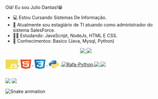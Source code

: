 Olá! Eu sou Julio Dantas!😁

- 💻 Estou Cursando Sistemas De Informação.
- 🏢 Atualmente sou estagiário de TI atuando como administrador do sistema SalesForce.
- 🧑‍💻  Estudando: JavaScript, NodeJs, HTML E CSS.
- 👾 Conhecimentos: Basico (Java, Mysql, Python)

<div align="center">
  <a href="https://github.com/JulioDantas10">
  <img height="180em" src="https://github-readme-stats.vercel.app/api?username=JulioDantas10&show_icons=true&theme=radical&include_all_commits=true&count_private=true"/>
  <img height="180em" src="https://github-readme-stats.vercel.app/api/top-langs/?username=JulioDantas10&layout=compact&langs_count=7&theme=radical"/>
    
</div>
<div style="display: inline_block"><br>
  <img align="center" alt="Rafa-Js" height="30" width="40" src="https://raw.githubusercontent.com/devicons/devicon/master/icons/javascript/javascript-plain.svg">
  <img align="center" alt="Rafa-HTML" height="30" width="40" src="https://raw.githubusercontent.com/devicons/devicon/master/icons/html5/html5-original.svg">
  <img align="center" alt="Rafa-CSS" height="30" width="40" src="https://raw.githubusercontent.com/devicons/devicon/master/icons/css3/css3-original.svg">
  <img align="center" alt="Rafa-Python" height="30" width="40" src="https://raw.githubusercontent.com/devicons/devicon/master/icons/python/python-original.svg">
  <img align="center" alt="Rafa-Python" height="30" width="40" src="https://cdn.jsdelivr.net/gh/devicons/devicon/icons/nodejs/nodejs-original.svg">
  <img align="center" alt"Mysql" height="30" widht="40" src="https://cdn.jsdelivr.net/gh/devicons/devicon/icons/mysql/mysql-original.svg">
  <img align="center" alt"Java" height="30" widht="40" src="https://cdn.jsdelivr.net/gh/devicons/devicon/icons/java/java-original.svg">
</div>
  
  ##
 
<div> 


 <a href = "mailto:Julio_dantas.10@gmail.com"><img src="https://img.shields.io/badge/Microsoft_Outlook-0078D4?style=for-the-badge&logo=microsoft-outlook&logoColor=white" target="_blank"></a>
  <a href="https://www.linkedin.com/in/julio-dantas-araujo-6424b6206" target="_blank"><img src="https://img.shields.io/badge/-LinkedIn-%230077B5?style=for-the-badge&logo=linkedin&logoColor=white" target="_blank"></a> 
 
 ![Snake animation](https://github.com/JulioDantas10/blob/output/github-contribution-grid-snake.svg)
 
</div>


